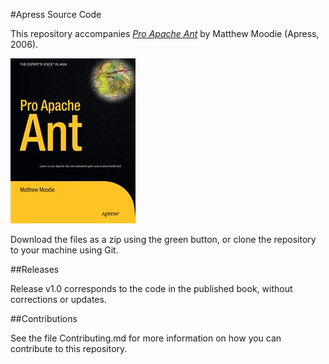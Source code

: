 #Apress Source Code

This repository accompanies [*Pro Apache Ant*](http://www.apress.com/9781590595596) by Matthew Moodie (Apress, 2006).

![Cover image](9781590595596.jpg)

Download the files as a zip using the green button, or clone the repository to your machine using Git.

##Releases

Release v1.0 corresponds to the code in the published book, without corrections or updates.

##Contributions

See the file Contributing.md for more information on how you can contribute to this repository.
